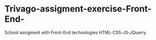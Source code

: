 # Trivago-assigment-exercise-Front-End-
School assigment with Front-End technologies HTML-CSS-JS-JQuerry
